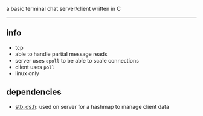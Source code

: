 a basic terminal chat server/client written in C

---

## info

- tcp
- able to handle partial message reads
- server uses `epoll` to be able to scale connections
- client uses `poll`
- linux only

## dependencies

- [stb_ds.h](https://github.com/nothings/stb/blob/master/stb_ds.h): used on server for a hashmap to manage client data
